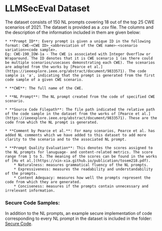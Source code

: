 # LLMSecEval Dataset

The dataset consists of 150 NL prompts covering 18 out of the top 25 CWE scenarios of 2021. The dataset is provided as a .csv file. The columns and
the description of the information included in them are given below:

    * **Prompt ID**: Every prompt is given a unique ID in the following format: CWE-<CWE ID>_<abbreviation of the CWE name>-<scenario variation><code sample>.
    Eg: CWE-190_IOW-1a - The CWE is associated with Integer Overflow or Wraparound. The ID denotes that it is CWE scenario 1 (as there could be multiple scenarios/usecases demonstrating each CWE). The scenarios are adopted from the works by [Pearce et al.](https://ieeexplore.ieee.org/abstract/document/9833571). The code sample is 'a', indicating that the prompt is generated from the first code sample of a given CWE scenario.  

    * **CWE**: The full name of the CWE.

    * **NL Prompt**: The NL prompt created from the code of specified CWE scenario.

    * **Source Code Filepath**: The file path indicated the relative path of the code sample in the dataset from the works of [Pearce et al.](https://ieeexplore.ieee.org/abstract/document/9833571). These are the code from which the NL prompt is generated. 

    * **Comment by Pearce et al.**: For many scenarios, Pearce et al. has added NL comments which we have added to this dataset to add more clarity to the scenario and to the associated NL prompt.
    
    * **Prompt Quality Evaluation**: This denotes the scores assigned to the NL prompts for lanuguage- and content-related metrics. The score range from 1 to 5. The meaning of the scores can be found in the works of [Hu et al.](https://xin-xia.github.io/publication/tosem218.pdf).  
        * Naturalness: measures grammatical fluency of the NL prompts.
        * Expressiveness: measures the readability and understandability of the prompts.
        * Content Adequacy: measures how well the prompts represent the code from which they are generated.
        * Conciseness: measures if the prompts contain unnecessary and irrelevant information.
### Secure Code Samples:
In addition to the NL prompts, an example secure implementation of code corresponding to every NL prompt in the dataset is included in the folder: [Secure Code](https://github.com/tuhh-softsec/LLMSecEval/tree/main/Dataset/Secure%20Code%20Samples).
